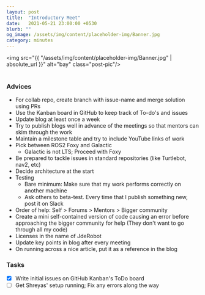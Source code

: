 ```yaml
---
layout: post
title:  "Introductory Meet"
date:   2021-05-21 23:00:00 +0530
blurb: ""
og_image: /assets/img/content/placeholder-img/Banner.jpg
category: minutes
---
```


<img src="{{ "/assets/img/content/placeholder-img/Banner.jpg" | absolute_url }}" alt="bay" class="post-pic"/>
<br />
<br />

### Advices
- For collab repo, create branch with issue-name and merge solution using PRs
- Use the Kanban board in GitHub to keep track of To-do's and issues
- Update blog at least once a week
- Try to publish blogs well in advance of the meetings so that mentors can skim through the work
- Maintain a milestone table and try to include YouTube links of work
- Pick between ROS2 Foxy and Galactic
  + Galactic is not LTS; Proceed with Foxy
- Be prepared to tackle issues in standard repositories (like Turtlebot, nav2, etc)
- Decide architecture at the start
- Testing
  + Bare minimum: Make sure that my work performs correctly on another machine
  + Ask others to beta-test. Every time that I publish something new, post it on Slack
- Order of help: Self > Forums > Mentors > Bigger community
- Create a mini self-contained version of code causing an error before approaching the bigger community for help (They don't want to go through all my code)
- Licenses in the name of JdeRobot
- Update key points in blog after every meeting
- On running across a nice article, put it as a reference in the blog



### Tasks
- [x] Write initial issues on GitHub Kanban's ToDo board
- [ ] Get Shreyas' setup running; Fix any errors along the way
